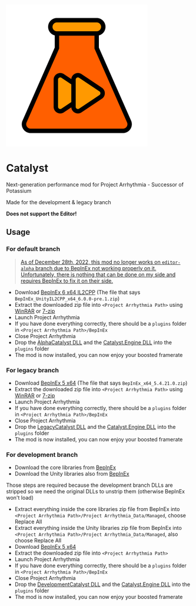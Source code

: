 ![Logo](logo.png)

# Catalyst

 Next-generation performance mod for Project Arrhythmia - Successor of Potassium
 
 Made for the development & legacy branch
 
 **Does not support the Editor!**
 
 ## Usage
 
### For default branch

> [As of December 28th, 2022, this mod no longer works on `editor-alpha` branch due to BepInEx not working properly on it. Unfortunately, there is nothing that can be done on my side and requires BepInEx to fix it on their side.](https://github.com/BepInEx/BepInEx/issues/536)

- Download [BepInEx 6 x64 IL2CPP](https://github.com/BepInEx/BepInEx/releases/tag/v6.0.0-pre.1) (The file that says `BepInEx_UnityIL2CPP_x64_6.0.0-pre.1.zip`)
- Extract the downloaded zip file into `<Project Arrhythmia Path>` using [WinRAR](https://www.rarlab.com/) or [7-zip](https://www.7-zip.org/)
- Launch Project Arrhythmia
- If you have done everything correctly, there should be a `plugins` folder in `<Project Arrhythmia Path>/BepInEx`
- Close Project Arrhythmia
- Drop the [AlphaCatalyst DLL](https://github.com/Reimnop/Catalyst/releases) and the [Catalyst.Engine DLL](https://github.com/Reimnop/Catalyst/releases) into the `plugins` folder
- The mod is now installed, you can now enjoy your boosted framerate

### For legacy branch

- Download [BepInEx 5 x64](https://github.com/BepInEx/BepInEx/releases/tag/v5.4.21) (The file that says `BepInEx_x64_5.4.21.0.zip`)
- Extract the downloaded zip file into `<Project Arrhythmia Path>` using [WinRAR](https://www.rarlab.com/) or [7-zip](https://www.7-zip.org/)
- Launch Project Arrhythmia
- If you have done everything correctly, there should be a `plugins` folder in `<Project Arrhythmia Path>/BepInEx`
- Close Project Arrhythmia
- Drop the [LegacyCatalyst DLL](https://github.com/Reimnop/Catalyst/releases) and the [Catalyst.Engine DLL](https://github.com/Reimnop/Catalyst/releases) into the `plugins` folder
- The mod is now installed, you can now enjoy your boosted framerate
 
 ### For development branch
 
- Download the core libraries from [BepInEx](https://unity.bepinex.dev/corlibs/2019.3.12.zip)
- Download the Unity libraries also from [BepInEx](https://unity.bepinex.dev/libraries/2019.3.12.zip)

Those steps are required because the development branch DLLs are stripped so we need the original DLLs to unstrip them (otherwise BepInEx won't load)

- Extract everything inside the core libraries zip file from BepInEx into `<Project Arrhythmia Path>/Project Arrhythmia_Data/Managed`, choose Replace All
- Extract everything inside the Unity libraries zip file from BepInEx into `<Project Arrhythmia Path>/Project Arrhythmia_Data/Managed`, also choose Replace All
- Download [BepInEx 5 x64](https://github.com/BepInEx/BepInEx/releases)
- Extract the downloaded zip file into `<Project Arrhythmia Path>`
- Launch Project Arrhythmia
- If you have done everything correctly, there should be a `plugins` folder in `<Project Arrhythmia Path>/BepInEx`
- Close Project Arrhythmia
- Drop the [DevelopmentCatalyst DLL](https://github.com/Reimnop/Catalyst/releases) and the [Catalyst.Engine DLL](https://github.com/Reimnop/Catalyst/releases) into the `plugins` folder
- The mod is now installed, you can now enjoy your boosted framerate
